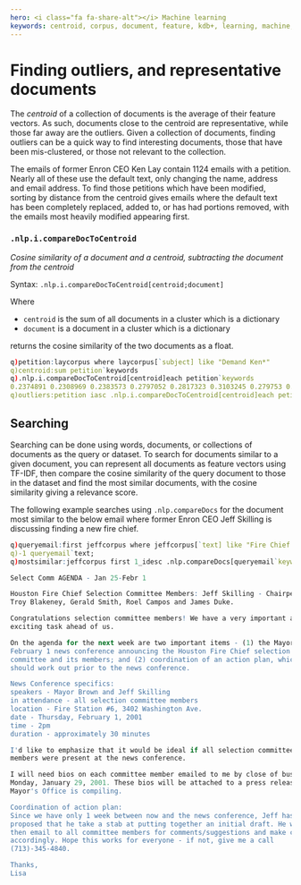 ```yaml
---
hero: <i class="fa fa-share-alt"></i> Machine learning
keywords: centroid, corpus, document, feature, kdb+, learning, machine, nlp, q, similarity, vector
---
```


# Finding outliers, and representative documents




The _centroid_ of a collection of documents is the average of their feature vectors. As such, documents close to the centroid are representative, while those far away are the outliers. Given a collection of documents, finding outliers can be a quick way to find interesting documents, those that have been mis-clustered, or those not relevant to the collection.
    
The emails of former Enron CEO Ken Lay contain 1124 emails with a petition. Nearly all of these use the default text, only changing the name, address and email address. To find those petitions which have been modified, sorting by distance from the centroid gives emails where the default text has been completely replaced, added to, or has had portions removed, with the emails most heavily modified appearing first.


### `.nlp.i.compareDocToCentroid`

_Cosine similarity of a document and a centroid, subtracting the document from the centroid_

Syntax: `.nlp.i.compareDocToCentroid[centroid;document]`

Where 

-   `centroid` is the sum of all documents in a cluster which is a dictionary 
-   `document` is a document in a cluster which is a dictionary 

returns the cosine similarity of the two documents as a float.

```q
q)petition:laycorpus where laycorpus[`subject] like "Demand Ken*"
q)centroid:sum petition`keywords
q).nlp.i.compareDocToCentroid[centroid]each petition`keywords
0.2374891 0.2308969 0.2383573 0.2797052 0.2817323 0.3103245 0.279753 0.2396462 0.3534717 0.369767
q)outliers:petition iasc .nlp.i.compareDocToCentroid[centroid]each petition`keywords
```


## Searching

Searching can be done using words, documents, or collections of documents as the query or dataset. To search for documents similar to a given document, you can represent all documents as feature vectors using TF-IDF, then compare the cosine similarity of the query document to those in the dataset and find the most similar documents, with the cosine similarity giving a relevance score. 
 
The following example searches using `.nlp.compareDocs` for the document most similar to the below email where former Enron CEO Jeff Skilling is discussing finding a new fire chief.

```q
q)queryemail:first jeffcorpus where jeffcorpus[`text] like "Fire Chief Committee*"  
q)-1 queryemail`text;
q)mostsimilar:jeffcorpus first 1_idesc .nlp.compareDocs[queryemail`keywords]each jeffcorpus`keywords

Select Comm AGENDA - Jan 25-Febr 1

Houston Fire Chief Selection Committee Members: Jeff Skilling - Chairperson, 
Troy Blakeney, Gerald Smith, Roel Campos and James Duke.

Congratulations selection committee members! We have a very important and 
exciting task ahead of us. 

On the agenda for the next week are two important items - (1) the Mayor's 
February 1 news conference announcing the Houston Fire Chief selection 
committee and its members; and (2) coordination of an action plan, which we 
should work out prior to the news conference.

News Conference specifics:
speakers - Mayor Brown and Jeff Skilling
in attendance - all selection committee members
location - Fire Station #6, 3402 Washington Ave.
date - Thursday, February 1, 2001
time - 2pm
duration - approximately 30 minutes

I'd like to emphasize that it would be ideal if all selection committee 
members were present at the news conference. 

I will need bios on each committee member emailed to me by close of business 
Monday, January 29, 2001. These bios will be attached to a press release the 
Mayor's Office is compiling.

Coordination of action plan:
Since we have only 1 week between now and the news conference, Jeff has 
proposed that he take a stab at putting together an initial draft. He will 
then email to all committee members for comments/suggestions and make changes 
accordingly. Hope this works for everyone - if not, give me a call 
(713)-345-4840.

Thanks,
Lisa
```




